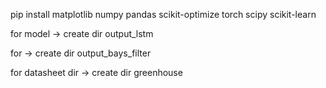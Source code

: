 pip install matplotlib numpy pandas scikit-optimize torch scipy scikit-learn

for model 
  -> create dir output_lstm

for 
  -> create dir output_bays_filter

for datasheet dir
  -> create dir greenhouse
  
